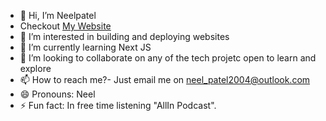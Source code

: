 - 👋 Hi, I’m Neelpatel
- Checkout [My Website](https://neelbuilds.com/)
- 👀 I’m interested in building and deploying websites
- 🌱 I’m currently learning Next JS 
- 💞️ I’m looking to collaborate on any of the tech projetc open to learn and explore
- 📫 How to reach me?- Just email me on neel_patel2004@outlook.com
- 😄 Pronouns: Neel
- ⚡ Fun fact: In free time listening "AllIn Podcast".

<!---
Neelpatel1604/Neelpatel1604 is a ✨ special ✨ repository because its `README.md` (this file) appears on your GitHub profile.
You can click the Preview link to take a look at your changes.
--->
